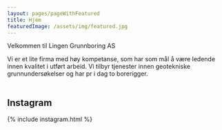 ```yaml
---
layout: pages/pageWithFeatured
title: Hjem
featuredImage: /assets/img/featured.jpg
---
```


Velkommen til Lingen Grunnboring AS

Vi er et lite firma med høy kompetanse, som har som mål å være ledende innen kvalitet i utført arbeid.
Vi tilbyr tjenester innen geotekniske grunnundersøkelser og har pr i dag to borerigger.
<br><br>
## Instagram

{% include instagram.html %}
